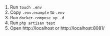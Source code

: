 1. Run `touch .env`
2. Copy `.env.example` to `.env`
3. Run `docker-compose up -d` 
4. Run `php artisan test`
5. Open http://localhost or http://localhost:8081/